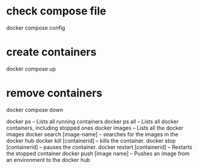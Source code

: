 # check compose file

docker compose config

# create containers

docker compose up

# remove containers

docker compose down

docker ps – Lists all running containers
docker ps all – Lists all docker containers, including stopped ones
docker images – Lists all the docker images
docker search [image-name] – searches for the images in the docker hub
docker kill [containerid] – kills the container.
docker stop [containerid] – pauses the container.
docker restart [containerid] – Restarts the stopped container
docker push [image name] – Pushes an image from an environment to the docker hub
